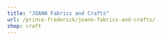 ```yaml
---
title: "JOANN Fabrics and Crafts"
url: /prince-frederick/joann-fabrics-and-crafts/
shop: craft
---
```

